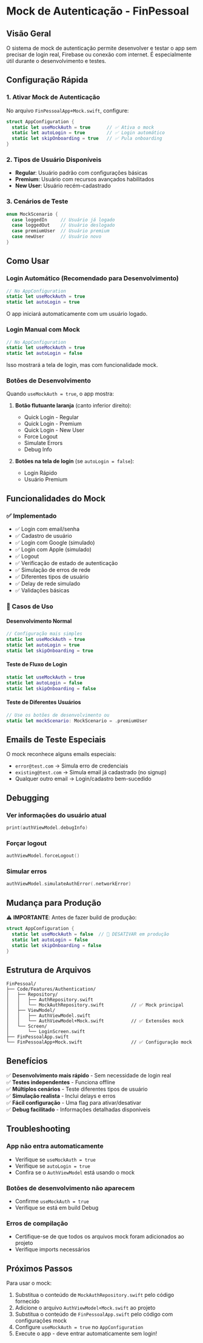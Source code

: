# Mock de Autenticação - FinPessoal

## Visão Geral

O sistema de mock de autenticação permite desenvolver e testar o app sem precisar de login real, Firebase ou conexão com internet. É especialmente útil durante o desenvolvimento e testes.

## Configuração Rápida

### 1. Ativar Mock de Autenticação

No arquivo `FinPessoalApp+Mock.swift`, configure:

```swift
struct AppConfiguration {
  static let useMockAuth = true      // ✅ Ativa o mock
  static let autoLogin = true        // ✅ Login automático
  static let skipOnboarding = true   // ✅ Pula onboarding
}
```

### 2. Tipos de Usuário Disponíveis

- **Regular**: Usuário padrão com configurações básicas
- **Premium**: Usuário com recursos avançados habilitados  
- **New User**: Usuário recém-cadastrado

### 3. Cenários de Teste

```swift
enum MockScenario {
  case loggedIn     // Usuário já logado
  case loggedOut    // Usuário deslogado
  case premiumUser  // Usuário premium
  case newUser      // Usuário novo
}
```

## Como Usar

### Login Automático (Recomendado para Desenvolvimento)

```swift
// No AppConfiguration
static let useMockAuth = true
static let autoLogin = true
```

O app iniciará automaticamente com um usuário logado.

### Login Manual com Mock

```swift
// No AppConfiguration  
static let useMockAuth = true
static let autoLogin = false
```

Isso mostrará a tela de login, mas com funcionalidade mock.

### Botões de Desenvolvimento

Quando `useMockAuth = true`, o app mostra:

1. **Botão flutuante laranja** (canto inferior direito):
   - Quick Login - Regular
   - Quick Login - Premium  
   - Quick Login - New User
   - Force Logout
   - Simulate Errors
   - Debug Info

2. **Botões na tela de login** (se `autoLogin = false`):
   - Login Rápido
   - Usuário Premium

## Funcionalidades do Mock

### ✅ Implementado

- ✅ Login com email/senha
- ✅ Cadastro de usuário
- ✅ Login com Google (simulado)
- ✅ Login com Apple (simulado)
- ✅ Logout
- ✅ Verificação de estado de autenticação
- ✅ Simulação de erros de rede
- ✅ Diferentes tipos de usuário
- ✅ Delay de rede simulado
- ✅ Validações básicas

### 🚀 Casos de Uso

#### Desenvolvimento Normal
```swift
// Configuração mais simples
static let useMockAuth = true
static let autoLogin = true
static let skipOnboarding = true
```

#### Teste de Fluxo de Login
```swift
static let useMockAuth = true
static let autoLogin = false
static let skipOnboarding = false
```

#### Teste de Diferentes Usuários
```swift
// Use os botões de desenvolvimento ou
static let mockScenario: MockScenario = .premiumUser
```

## Emails de Teste Especiais

O mock reconhece alguns emails especiais:

- `error@test.com` → Simula erro de credenciais
- `existing@test.com` → Simula email já cadastrado (no signup)
- Qualquer outro email → Login/cadastro bem-sucedido

## Debugging

### Ver informações do usuário atual
```swift
print(authViewModel.debugInfo)
```

### Forçar logout
```swift
authViewModel.forceLogout()
```

### Simular erros
```swift
authViewModel.simulateAuthError(.networkError)
```

## Mudança para Produção

⚠️ **IMPORTANTE**: Antes de fazer build de produção:

```swift
struct AppConfiguration {
  static let useMockAuth = false  // 🔴 DESATIVAR em produção
  static let autoLogin = false
  static let skipOnboarding = false
}
```

## Estrutura de Arquivos

```
FinPessoal/
├── Code/Features/Authentication/
│   ├── Repository/
│   │   ├── AuthRepository.swift
│   │   └── MockAuthRepository.swift          // ✅ Mock principal
│   ├── ViewModel/
│   │   ├── AuthViewModel.swift
│   │   └── AuthViewModel+Mock.swift          // ✅ Extensões mock
│   └── Screen/
│       └── LoginScreen.swift
├── FinPessoalApp.swift
└── FinPessoalApp+Mock.swift                  // ✅ Configuração mock
```

## Benefícios

✅ **Desenvolvimento mais rápido** - Sem necessidade de login real  
✅ **Testes independentes** - Funciona offline  
✅ **Múltiplos cenários** - Teste diferentes tipos de usuário  
✅ **Simulação realista** - Inclui delays e erros  
✅ **Fácil configuração** - Uma flag para ativar/desativar  
✅ **Debug facilitado** - Informações detalhadas disponíveis  

## Troubleshooting

### App não entra automaticamente
- Verifique se `useMockAuth = true`
- Verifique se `autoLogin = true`
- Confira se o `AuthViewModel` está usando o mock

### Botões de desenvolvimento não aparecem
- Confirme `useMockAuth = true`
- Verifique se está em build Debug

### Erros de compilação
- Certifique-se de que todos os arquivos mock foram adicionados ao projeto
- Verifique imports necessários

## Próximos Passos

Para usar o mock:

1. Substitua o conteúdo de `MockAuthRepository.swift` pelo código fornecido
2. Adicione o arquivo `AuthViewModel+Mock.swift` ao projeto
3. Substitua o conteúdo de `FinPessoalApp.swift` pelo código com configurações mock
4. Configure `useMockAuth = true` no `AppConfiguration`
5. Execute o app - deve entrar automaticamente sem login!
